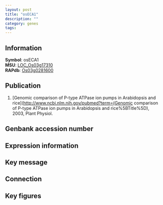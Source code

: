 ```yaml
---
layout: post
title: "osECA1"
description: ""
category: genes
tags: 
---
```


## Information
__Symbol__: osECA1  
__MSU__: [LOC_Os03g17310](http://rice.plantbiology.msu.edu/cgi-bin/ORF_infopage.cgi?orf=LOC_Os03g17310)  
__RAPdb__: [Os03g0281600](http://rapdb.dna.affrc.go.jp/viewer/gbrowse_details/irgsp1?name=Os03g0281600)  

## Publication
1. [Genomic comparison of P-type ATPase ion pumps in Arabidopsis and rice](http://www.ncbi.nlm.nih.gov/pubmed?term=(Genomic comparison of P-type ATPase ion pumps in Arabidopsis and rice%5BTitle%5D), 2003, Plant Physiol.

## Genbank accession number

## Expression information

## Key message

## Connection

## Key figures



